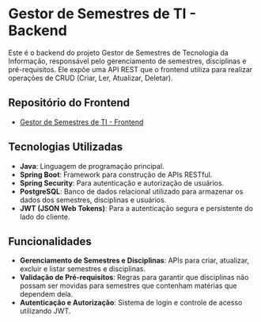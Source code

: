 # Gestor de Semestres de TI - Backend

Este é o backend do projeto Gestor de Semestres de Tecnologia da Informação, responsável pelo gerenciamento de semestres, disciplinas e pré-requisitos. Ele expõe uma API REST que o frontend utiliza para realizar operações de CRUD (Criar, Ler, Atualizar, Deletar).

## Repositório do Frontend
- [Gestor de Semestres de TI - Frontend](https://github.com/MatheusSCristo/tech_front)


## Tecnologias Utilizadas

- **Java**: Linguagem de programação principal.
- **Spring Boot**: Framework para construção de APIs RESTful.
- **Spring Security**: Para autenticação e autorização de usuários.
- **PostgreSQL**: Banco de dados relacional utilizado para armazenar os dados dos semestres, disciplinas e usuários.
- **JWT (JSON Web Tokens)**: Para a autenticação segura e persistente do lado do cliente.

## Funcionalidades

- **Gerenciamento de Semestres e Disciplinas**: APIs para criar, atualizar, excluir e listar semestres e disciplinas.
- **Validação de Pré-requisitos**: Regras para garantir que disciplinas não possam ser movidas para semestres que contenham matérias que dependem dela.
- **Autenticação e Autorização**: Sistema de login e controle de acesso utilizando JWT.
